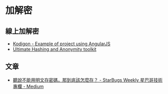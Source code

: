# 加解密

## 線上加解密

* [Kodigon - Example of project using AngularJS](http://www.yrezgui.com/kodigon/#/)
* [Ultimate Hashing and Anonymity toolkit](https://md5hashing.net/)

## 文章

* [聽說不能用明文存密碼，那到底該怎麼存？ - StarBugs Weekly 星巴哥技術專欄 - Medium](https://medium.com/starbugs/how-to-store-password-in-database-sefely-6b20f48def92)

